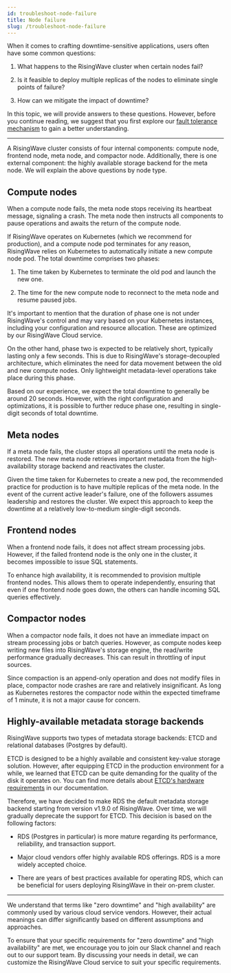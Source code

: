 ```yaml
---
id: troubleshoot-node-failure
title: Node failure
slug: /troubleshoot-node-failure
---
```

<head>
  <link rel="canonical" href="https://docs.risingwave.com/docs/current/troubleshoot-node-failure/" />
</head>

When it comes to crafting downtime-sensitive applications, users often have some common questions:

1. What happens to the RisingWave cluster when certain nodes fail?

2. Is it feasible to deploy multiple replicas of the nodes to eliminate single points of failure?

3. How can we mitigate the impact of downtime?

In this topic, we will provide answers to these questions.  However, before you continue reading, we suggest that you first explore our [fault tolerance mechanism](/fault-tolerance.md) to gain a better understanding.

---

A RisingWave cluster consists of four internal components: compute node, frontend node, meta node, and compactor node. Additionally, there is one external component: the highly available storage backend for the meta node. We will explain the above questions by node type.


## Compute nodes

When a compute node fails, the meta node stops receiving its heartbeat message, signaling a crash. The meta node then instructs all components to pause operations and awaits the return of the compute node.

If RisingWave operates on Kubernetes (which we recommend for production), and a compute node pod terminates for any reason, RisingWave relies on Kubernetes to automatically initiate a new compute node pod. The total downtime comprises two phases:

1. The time taken by Kubernetes to terminate the old pod and launch the new one.

2. The time for the new compute node to reconnect to the meta node and resume paused jobs.

It's important to mention that the duration of phase one is not under RisingWave's control and may vary based on your Kubernetes instances, including your configuration and resource allocation. These are optimized by our RisingWave Cloud service.

On the other hand, phase two is expected to be relatively short, typically lasting only a few seconds. This is due to RisingWave's storage-decoupled architecture, which eliminates the need for data movement between the old and new compute nodes. Only lightweight metadata-level operations take place during this phase.

Based on our experience, we expect the total downtime to generally be around 20 seconds. However, with the right configuration and optimizations, it is possible to further reduce phase one, resulting in single-digit seconds of total downtime.

## Meta nodes

If a meta node fails, the cluster stops all operations until the meta node is restored. The new meta node retrieves important metadata from the high-availability storage backend and reactivates the cluster.

Given the time taken for Kubernetes to create a new pod, the recommended practice for production is to have multiple replicas of the meta node. In the event of the current active leader's failure, one of the followers assumes leadership and restores the cluster. We expect this approach to keep the downtime at a relatively low-to-medium single-digit seconds.

## Frontend nodes

When a frontend node fails, it does not affect stream processing jobs. However, if the failed frontend node is the only one in the cluster, it becomes impossible to issue SQL statements.

To enhance high availability, it is recommended to provision multiple frontend nodes. This allows them to operate independently, ensuring that even if one frontend node goes down, the others can handle incoming SQL queries effectively.

## Compactor nodes

When a compactor node fails, it does not have an immediate impact on stream processing jobs or batch queries. However, as compute nodes keep writing new files into RisingWave's storage engine, the read/write performance gradually decreases. This can result in throttling of input sources.

Since compaction is an append-only operation and does not modify files in place, compactor node crashes are rare and relatively insignificant. As long as Kubernetes restores the compactor node within the expected timeframe of 1 minute, it is not a major cause for concern.

## Highly-available metadata storage backends

RisingWave supports two types of metadata storage backends: ETCD and relational databases (Postgres by default).

ETCD is designed to be a highly available and consistent key-value storage solution. However, after equipping ETCD in the production environment for a while, we learned that ETCD can be quite demanding for the quality of the disk it operates on. You can find more details about [ETCD's hardware requirements](/deploy/hardware-requirements.md#etcd) in our documentation.

Therefore, we have decided to make RDS the default metadata storage backend starting from version v1.9.0 of RisingWave. Over time, we will gradually deprecate the support for ETCD. This decision is based on the following factors:

- RDS (Postgres in particular) is more mature regarding its performance, reliability, and transaction support.

- Major cloud vendors offer highly available RDS offerings. RDS is a more widely accepted choice.

- There are years of best practices available for operating RDS, which can be beneficial for users deploying RisingWave in their on-prem cluster.

---

We understand that terms like "zero downtime" and "high availability" are commonly used by various cloud service vendors. However, their actual meanings can differ significantly based on different assumptions and approaches.

To ensure that your specific requirements for "zero downtime" and "high availability" are met, we encourage you to join our Slack channel and reach out to our support team. By discussing your needs in detail, we can customize the RisingWave Cloud service to suit your specific requirements.